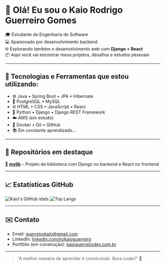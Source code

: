 # 👋 Olá! Eu sou o Kaio Rodrigo Guerreiro Gomes

🎓 Estudante de Engenharia de Software   
💻 Apaixonado por desenvolvimento backend  
🌐 Explorando também o desenvolvimento web com **Django + React**  
📦 Aqui você vai encontrar meus projetos, desafios e estudos pessoais

---

## 🚀 Tecnologias e Ferramentas que estou utilizando:

- ⚙️ Java • Spring Boot • JPA • Hibernate
- 🐘 PostgreSQL • MySQL
- 🌐 HTML • CSS • JavaScript • React
- 🐍 Python • Django • Django REST Framework
- ☁️ AWS (em estudo)
- 🐳 Docker • Git • GitHub
- 📚 Em constante aprendizado...

---

## 📌 Repositórios em destaque

🔹 [**mylib**](https://github.com/KaioGuerreiro/mylib) – Projeto de biblioteca com Django no backend e React no frontend  

---

## 📈 Estatísticas GitHub

![Kaio's GitHub stats](https://github-readme-stats.vercel.app/api?username=KaioGuerreiro&show_icons=true&theme=tokyonight&count_private=true)
![Top Langs](https://github-readme-stats.vercel.app/api/top-langs/?username=KaioGuerreiro&layout=compact&theme=tokyonight)

---

## ✉️ Contato

- Email: guerreirokaio@gmail.com  
- LinkedIn: [linkedin.com/in/kaioguerreiro](https://linkedin.com/in/kaioguerreiro)  
- Portfólio (em construção): [kaioguerreirodev.com.br](https://kaioguerreirodev.com.br)

---

> "A melhor maneira de aprender é construindo. Bora codar!" 🚧
